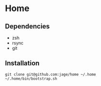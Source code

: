 # Home

## Dependencies

* zsh
* rsync
* git

## Installation

```Shell
git clone git@github.com:jage/home ~/.home
~/.home/bin/bootstrap.sh
```
